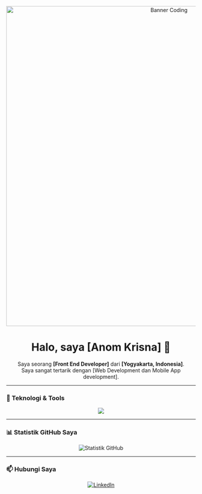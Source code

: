 <!-- Ganti semua URL, username, dan teks dengan milik Anda -->

<p align="center">
  <img src="https://images.unsplash.com/photo-1587620962725-abab7fe55159?q=80&w=1920&auto=format&fit=crop" alt="Banner Coding" width="850"/>
</p>

<h1 align="center">Halo, saya [Anom Krisna] 👋</h1>

<p align="center">
  Saya seorang <strong>[Front End Developer]</strong> dari <strong>[Yogyakarta, Indonesia]</strong>.
  <br />
  Saya sangat tertarik dengan [Web Development dan Mobile App development].
</p>

---

### 🚀 Teknologi & Tools

<p align="center">
  <a href="https://skillicons.dev">
    <!-- Ganti 'js,html,css' dengan ikon skill Anda. Lihat daftarnya di skillicons.dev -->
    <img src="https://skillicons.dev/icons?i=js,html,css,git" />
  </a>
</p>

---

### 📊 Statistik GitHub Saya

<p align="center">
  <!-- Jangan lupa ganti NAMA_PENGGUNA_ANDA -->
  <img src="https://github-readme-stats.vercel.app/api?username=NAMA_PENGGUNA_ANDA&show_icons=true&theme=tokyonight&include_all_commits=true&count_private=true" alt="Statistik GitHub"/>
</p>

---

### 📫 Hubungi Saya

<p align="center">
  <a href="https://linkedin.com/in/NAMA_PENGGUNA_ANDA" target="_blank"><img src="https://img.shields.io/badge/LinkedIn-0077B5?style=for-the-badge&logo=linkedin&logoColor=white" alt="LinkedIn"></a>
</p>
